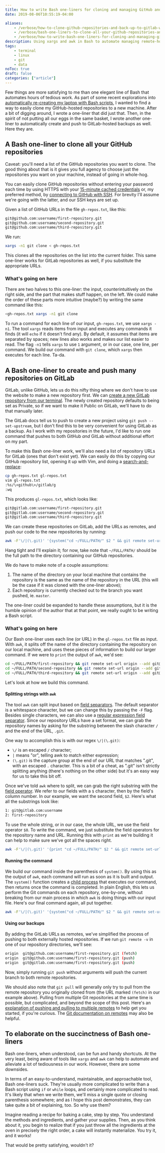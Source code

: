 ```yaml
---
title: How to write Bash one-liners for cloning and managing GitHub and GitLab repositories
date: 2019-08-06T10:55:19-04:00

aliases:
    - /verbose/how-to-clone-github-repositories-and-back-up-to-gitlab-with-bash-one-liners/
    - /verbose/bash-one-liners-to-clone-all-your-github-repositories-and-back-them-up-to-gitlab/
    - /verbose/how-to-write-bash-one-liners-for-cloning-and-managing-github-and-gitlab-repositories/
description: Using xargs and awk in Bash to automate managing remote-hosted repositories.
tags:
    - terminal
    - linux
    - git
    - data
noToc: true
draft: false
categories: ["article"]
---
```


Few things are more satisfying to me than one elegant line of Bash that automates hours of tedious work. As part of some recent explorations into [automatically re-creating my laptop with Bash scripts](/blog/how-to-set-up-a-fresh-ubuntu-desktop-using-only-dotfiles-and-bash-scripts/), I wanted to find a way to easily clone my GitHub-hosted repositories to a new machine. After a bit of digging around, I wrote a one-liner that did just that. Then, in the spirit of not putting all our eggs in the same basket, I wrote another one-liner to automatically create and push to GitLab-hosted backups as well. Here they are.

## A Bash one-liner to clone all your GitHub repositories

Caveat: you'll need a list of the GitHub repositories you want to clone. The good thing about that is it gives you full agency to choose just the repositories you want on your machine, instead of going in whole-hog.

You can easily clone GitHub repositories without entering your password each time by using HTTPS with your [15-minute cached credentials](https://docs.github.com/en/get-started/getting-started-with-git/caching-your-github-credentials-in-git) or, my preferred method, by [connecting to GitHub with SSH](https://docs.github.com/en/authentication/connecting-to-github-with-ssh). For brevity I'll assume we're going with the latter, and our SSH keys are set up.

Given a list of GitHub URLs in the file `gh-repos.txt`, like this:

```txt
git@github.com:username/first-repository.git
git@github.com:username/second-repository.git
git@github.com:username/third-repository.git
```

We run:

```bash
xargs -n1 git clone < gh-repos.txt
```

This clones all the repositories on the list into the current folder. This same one-liner works for GitLab repositories as well, if you substitute the appropriate URLs.

### What's going on here

There are two halves to this one-liner: the input, counterintuitively on the right side, and the part that makes stuff happen, on the left. We could make the order of these parts more intuitive (maybe?) by writing the same command like this:

```bash
<gh-repos.txt xargs -n1 git clone
```

To run a command for each line of our input, `gh-repos.txt`, we use `xargs -n1`. The tool `xargs` reads items from input and executes any commands it finds (it will `echo` if it doesn't find any). By default, it assumes that items are separated by spaces; new lines also works and makes our list easier to read. The flag `-n1` tells `xargs` to use `1` argument, or in our case, one line, per command. We build our command with `git clone`, which `xargs` then executes for each line. Ta-da.

## A Bash one-liner to create and push many repositories on GitLab

GitLab, unlike GitHub, lets us do this nifty thing where we don't have to use the website to make a new repository first. We can [create a new GitLab repository from our terminal](https://docs.gitlab.com/ee/user/project/working_with_projects.html#create-a-new-project-with-git-push). The newly created repository defaults to being set as Private, so if we want to make it Public on GitLab, we'll have to do that manually later.

The GitLab docs tell us to push to create a new project using `git push --set-upstream`, but I don't find this to be very convenient for using GitLab as a backup. As I work with my repositories in the future, I'd like to run one command that pushes to both GitHub _and_ GitLab without additional effort on my part.

To make this Bash one-liner work, we'll also need a list of repository URLs for GitLab (ones that don't exist yet). We can easily do this by copying our GitHub repository list, opening it up with Vim, and doing a [search-and-replace](https://vim.fandom.com/wiki/Search_and_replace):

```bash
cp gh-repos.txt gl-repos.txt
vim gl-repos.txt
:%s/\<github\>/gitlab/g
:wq
```

This produces `gl-repos.txt`, which looks like:

```txt
git@gitlab.com:username/first-repository.git
git@gitlab.com:username/second-repository.git
git@gitlab.com:username/third-repository.git
```

We can create these repositories on GitLab, add the URLs as remotes, and push our code to the new repositories by running:

```bash
awk -F'\/|(\.git)' '{system("cd ~/FULL/PATH/" $2 " && git remote set-url origin --add " $0 " && git push")}' gl-repos.txt
```

Hang tight and I'll explain it; for now, take note that `~/FULL/PATH/` should be the full path to the directory containing our GitHub repositories.

We do have to make note of a couple assumptions:

1. The name of the directory on your local machine that contains the repository is the same as the name of the repository in the URL (this will be the case if it was cloned with the one-liner above);
2. Each repository is currently checked out to the branch you want pushed, ie. `master`.

The one-liner could be expanded to handle these assumptions, but it is the humble opinion of the author that at that point, we really ought to be writing a Bash script.

### What's going on here

Our Bash one-liner uses each line (or URL) in the `gl-repos.txt` file as input. With `awk`, it splits off the name of the directory containing the repository on our local machine, and uses these pieces of information to build our larger command. If we were to `print` the output of `awk`, we'd see:

```bash
cd ~/FULL/PATH/first-repository && git remote set-url origin --add git@gitlab.com:username/first-repository.git && git push
cd ~/FULL/PATH/second-repository && git remote set-url origin --add git@gitlab.com:username/second-repository.git && git push
cd ~/FULL/PATH/third-repository && git remote set-url origin --add git@gitlab.com:username/third-repository.git && git push
```

Let's look at how we build this command.

#### Splitting strings with `awk`

The tool `awk` can split input based on [field separators](https://www.gnu.org/software/gawk/manual/html_node/Command-Line-Field-Separator.html). The default separator is a whitespace character, but we can change this by passing the `-F` flag. Besides single characters, we can also use a [regular expression field separator](https://www.gnu.org/software/gawk/manual/html_node/Regexp-Field-Splitting.html#Regexp-Field-Splitting). Since our repository URLs have a set format, we can grab the repository names by asking for the substring between the slash character `/` and the end of the URL, `.git`.

One way to accomplish this is with our regex `\/|(\.git)`:

* `\/` is an escaped `/` character;
* `|` means "or", telling awk to match either expression;
* `(\.git)` is the capture group at the end of our URL that matches ".git", with an escaped `.` character. This is a bit of a cheat, as ".git" isn't strictly splitting anything (there's nothing on the other side) but it's an easy way for us to take this bit off.

Once we've told `awk` where to split, we can grab the right substring with the [field operator](https://www.gnu.org/software/gawk/manual/html_node/Fields.html#index-_0024-_0028dollar-sign_0029_002c-_0024-field-operator). We refer to our fields with a `$` character, then by the field's column number. In our example, we want the second field, `$2`. Here's what all the substrings look like:

```bash
1: git@gitlab.com:username
2: first-repository
```

To use the whole string, or in our case, the whole URL, we use the field operator `$0`. To write the command, we just substitute the field operators for the repository name and URL. Running this with `print` as we're building it can help to make sure we've got all the spaces right.

```bash
awk -F'\/|(\.git)' '{print "cd ~/FULL/PATH/" $2 " && git remote set-url origin --add " $0 " && git push"}' gl-repos.txt
```

#### Running the command

We build our command inside the parenthesis of `system()`. By using this as the output of `awk`, each command will run as soon as it is built and output. The `system()` function creates a [child process](https://en.wikipedia.org/wiki/Child_process) that executes our command, then returns once the command is completed. In plain English, this lets us perform the Git commands on each repository, one-by-one, without breaking from our main process in which `awk` is doing things with our input file. Here's our final command again, all put together.

```bash
awk -F'\/|(\.git)' '{system("cd ~/FULL/PATH/" $2 " && git remote set-url origin --add " $0 " && git push")}' gl-repos.txt
```

#### Using our backups

By adding the GitLab URLs as remotes, we've simplified the process of pushing to both externally hosted repositories. If we run `git remote -v` in one of our repository directories, we'll see:

```bash
origin  git@github.com:username/first-repository.git (fetch)
origin  git@github.com:username/first-repository.git (push)
origin  git@gitlab.com:username/first-repository.git (push)
```

Now, simply running `git push` without arguments will push the current branch to both remote repositories.

We should also note that `git pull` will generally only try to pull from the remote repository you originally cloned from (the URL marked `(fetch)` in our example above). Pulling from multiple Git repositories at the same time is possible, but complicated, and beyond the scope of this post. Here's an [explanation of pushing and pulling to multiple remotes](https://astrofloyd.wordpress.com/2015/05/05/git-pushing-to-and-pulling-from-multiple-remote-locations-remote-url-and-pushurl/) to help get you started, if you're curious. The [Git documentation on remotes](https://git-scm.com/book/en/v2/Git-Basics-Working-with-Remotes) may also be helpful.

## To elaborate on the succinctness of Bash one-liners

Bash one-liners, when understood, can be fun and handy shortcuts. At the very least, being aware of tools like `xargs` and `awk` can help to automate and alleviate a lot of tediousness in our work. However, there are some downsides.

In terms of an easy-to-understand, maintainable, and approachable tool, Bash one-liners suck. They're usually more complicated to write than a Bash script using `if` or `while` loops, and certainly more complicated to read. It's likely that when we write them, we'll miss a single quote or closing parenthesis somewhere; and as I hope this post demonstrates, they can take quite a bit of explaining, too. So why use them?

Imagine reading a recipe for baking a cake, step by step. You understand the methods and ingredients, and gather your supplies. Then, as you think about it, you begin to realize that if you just throw all the ingredients at the oven in precisely the right order, a cake will instantly materialize. You try it, and it works!

That would be pretty satisfying, wouldn't it?
